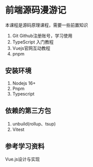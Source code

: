 # 前端源码漫游记

本课程是源码原理课程，需要一些前置知识

1. Git Github注册账号，学习使用
2. TypeScript 入门教程
3. Vuejs官网互动教程
4. pnpm

## 安装环境
1. Nodejs 16+
2. Pnpm
3. Typescript

## 依赖的第三方包
1. unbuild(rollup、tsup)
2. Vitest

## 参考学习资料
Vue.js设计与实现